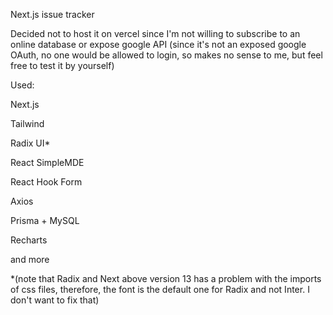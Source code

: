 Next.js issue tracker

Decided not to host it on vercel since I'm not willing to subscribe to an online database or expose google API (since it's not an exposed google OAuth, no one would be allowed to login, so makes no sense to me, but feel free to test it by yourself)

Used:

Next.js

Tailwind

Radix UI\*

React SimpleMDE

React Hook Form

Axios

Prisma + MySQL

Recharts

and more

\*(note that Radix and Next above version 13 has a problem with the imports of css files, therefore, the font is the default one for Radix and not Inter. I don't want to fix that)
